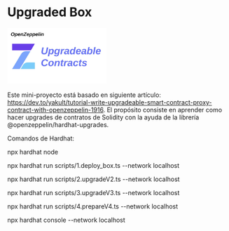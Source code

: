 # Upgraded Box

<img src="./readme-images/open-zeppelin.png" alt="open-zeppelin" style="width: 45%"/>

Este mini-proyecto está basado en siguiente artículo: https://dev.to/yakult/tutorial-write-upgradeable-smart-contract-proxy-contract-with-openzeppelin-1916.
El propósito consiste en aprender como hacer upgrades de contratos de Solidity con la ayuda de la librería @openzeppelin/hardhat-upgrades.

Comandos de Hardhat:

npx hardhat node

npx hardhat run scripts/1.deploy_box.ts --network localhost

npx hardhat run scripts/2.upgradeV2.ts --network localhost

npx hardhat run scripts/3.upgradeV3.ts --network localhost

npx hardhat run scripts/4.prepareV4.ts --network localhost

npx hardhat console --network localhost
